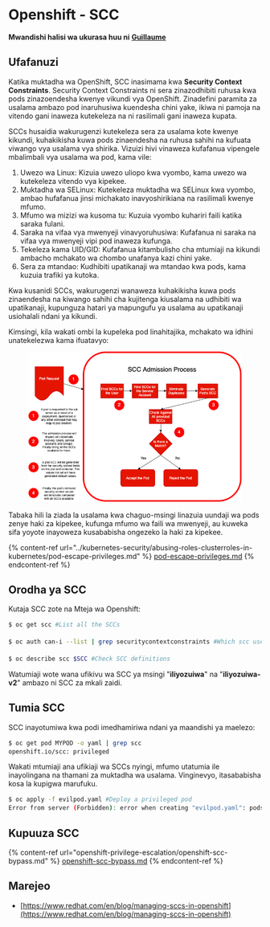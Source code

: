# Openshift - SCC

**Mwandishi halisi wa ukurasa huu ni** [**Guillaume**](https://www.linkedin.com/in/guillaume-chapela-ab4b9a196)

## Ufafanuzi

Katika muktadha wa OpenShift, SCC inasimama kwa **Security Context Constraints**. Security Context Constraints ni sera zinazodhibiti ruhusa kwa pods zinazoendesha kwenye vikundi vya OpenShift. Zinadefini paramita za usalama ambazo pod inaruhusiwa kuendesha chini yake, ikiwa ni pamoja na vitendo gani inaweza kutekeleza na ni rasilimali gani inaweza kupata.

SCCs husaidia wakurugenzi kutekeleza sera za usalama kote kwenye kikundi, kuhakikisha kuwa pods zinaendesha na ruhusa sahihi na kufuata viwango vya usalama vya shirika. Vizuizi hivi vinaweza kufafanua vipengele mbalimbali vya usalama wa pod, kama vile:

1. Uwezo wa Linux: Kizuia uwezo uliopo kwa vyombo, kama uwezo wa kutekeleza vitendo vya kipekee.
2. Muktadha wa SELinux: Kutekeleza muktadha wa SELinux kwa vyombo, ambao hufafanua jinsi michakato inavyoshirikiana na rasilimali kwenye mfumo.
3. Mfumo wa mizizi wa kusoma tu: Kuzuia vyombo kuhariri faili katika saraka fulani.
4. Saraka na vifaa vya mwenyeji vinavyoruhusiwa: Kufafanua ni saraka na vifaa vya mwenyeji vipi pod inaweza kufunga.
5. Tekeleza kama UID/GID: Kufafanua kitambulisho cha mtumiaji na kikundi ambacho mchakato wa chombo unafanya kazi chini yake.
6. Sera za mtandao: Kudhibiti upatikanaji wa mtandao kwa pods, kama kuzuia trafiki ya kutoka.

Kwa kusanidi SCCs, wakurugenzi wanaweza kuhakikisha kuwa pods zinaendesha na kiwango sahihi cha kujitenga kiusalama na udhibiti wa upatikanaji, kupunguza hatari ya mapungufu ya usalama au upatikanaji usiohalali ndani ya kikundi.

Kimsingi, kila wakati ombi la kupeleka pod linahitajika, mchakato wa idhini unatekelezwa kama ifuatavyo:

<figure><img src="../../.gitbook/assets/Managing SCCs in OpenShift-1.png" alt=""><figcaption></figcaption></figure>

Tabaka hili la ziada la usalama kwa chaguo-msingi linazuia uundaji wa pods zenye haki za kipekee, kufunga mfumo wa faili wa mwenyeji, au kuweka sifa yoyote inayoweza kusababisha ongezeko la haki za kipekee.

{% content-ref url="../kubernetes-security/abusing-roles-clusterroles-in-kubernetes/pod-escape-privileges.md" %}
[pod-escape-privileges.md](../kubernetes-security/abusing-roles-clusterroles-in-kubernetes/pod-escape-privileges.md)
{% endcontent-ref %}

## Orodha ya SCC

Kutaja SCC zote na Mteja wa Openshift:
```bash
$ oc get scc #List all the SCCs

$ oc auth can-i --list | grep securitycontextconstraints #Which scc user can use

$ oc describe scc $SCC #Check SCC definitions
```
Watumiaji wote wana ufikivu wa SCC ya msingi "**iliyozuiwa**" na "**iliyozuiwa-v2**" ambazo ni SCC za mkali zaidi.

## Tumia SCC

SCC inayotumiwa kwa podi imedhamiriwa ndani ya maandishi ya maelezo:
```bash
$ oc get pod MYPOD -o yaml | grep scc
openshift.io/scc: privileged
```
Wakati mtumiaji ana ufikiaji wa SCCs nyingi, mfumo utatumia ile inayolingana na thamani za muktadha wa usalama. Vinginevyo, itasababisha kosa la kupigwa marufuku.
```bash
$ oc apply -f evilpod.yaml #Deploy a privileged pod
Error from server (Forbidden): error when creating "evilpod.yaml": pods "evilpod" is forbidden: unable to validate against any security context constrain
```
## Kupuuza SCC

{% content-ref url="openshift-privilege-escalation/openshift-scc-bypass.md" %}
[openshift-scc-bypass.md](openshift-privilege-escalation/openshift-scc-bypass.md)
{% endcontent-ref %}

## Marejeo

* [https://www.redhat.com/en/blog/managing-sccs-in-openshift](https://www.redhat.com/en/blog/managing-sccs-in-openshift)
